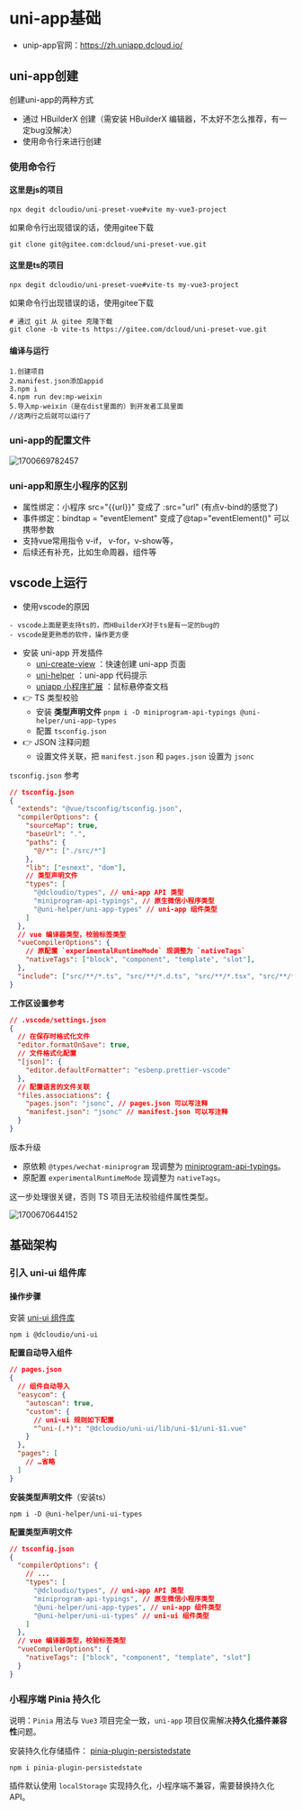 # uni-app基础

- unip-app官网：https://zh.uniapp.dcloud.io/



## uni-app创建

创建uni-app的两种方式

- 通过 HBuilderX 创建（需安装 HBuilderX 编辑器，不太好不怎么推荐，有一定bug没解决）
- 使用命令行来进行创建



### 使用命令行

#### 这里是js的项目

~~~
npx degit dcloudio/uni-preset-vue#vite my-vue3-project
~~~

如果命令行出现错误的话，使用gitee下载

~~~
git clone git@gitee.com:dcloud/uni-preset-vue.git
~~~



#### 这里是ts的项目

~~~
npx degit dcloudio/uni-preset-vue#vite-ts my-vue3-project
~~~

如果命令行出现错误的话，使用gitee下载

~~~
# 通过 git 从 gitee 克隆下载
git clone -b vite-ts https://gitee.com/dcloud/uni-preset-vue.git
~~~



#### 编译与运行

~~~
1.创建项目
2.manifest.json添加appid
3.npm i
4.npm run dev:mp-weixin
5.导入mp-weixin（是在dist里面的）到开发者工具里面
//这两行之后就可以运行了
~~~



### uni-app的配置文件

![1700669782457](C:\Users\y720\AppData\Roaming\Typora\typora-user-images\1700669782457.png)

### uni-app和原生小程序的区别

- 属性绑定：小程序 src="{{url}}" 变成了  :src="url" (有点v-bind的感觉了)
- 事件绑定：bindtap = "eventElement" 变成了@tap="eventElement()" 可以携带参数
- 支持vue常用指令 v-if， v-for，v-show等，
- 后续还有补充，比如生命周器，组件等





## vscode上运行

- 使用vscode的原因

~~~
- vscode上面是更支持ts的，而HBuilderX对于ts是有一定的bug的
- vscode是更熟悉的软件，操作更方便
~~~

- 安装 uni-app 开发插件
  - [uni-create-view](https://marketplace.visualstudio.com/items?itemName=mrmaoddxxaa.create-uniapp-view) ：快速创建 uni-app 页面
  - [uni-helper](https://marketplace.visualstudio.com/items?itemName=uni-helper.uni-helper-vscode) ：uni-app 代码提示
  - [uniapp 小程序扩展](https://marketplace.visualstudio.com/items?itemName=evils.uniapp-vscode) ：鼠标悬停查文档
- 👉 TS 类型校验
  - 安装 **类型声明文件** `pnpm i -D miniprogram-api-typings @uni-helper/uni-app-types`
  - 配置 `tsconfig.json`
- 👉 JSON 注释问题
  - 设置文件关联，把 `manifest.json` 和 `pages.json` 设置为 `jsonc`

`tsconfig.json` 参考

~~~json
// tsconfig.json
{
  "extends": "@vue/tsconfig/tsconfig.json",
  "compilerOptions": {
    "sourceMap": true,
    "baseUrl": ".",
    "paths": {
      "@/*": ["./src/*"]
    },
    "lib": ["esnext", "dom"],
    // 类型声明文件
    "types": [
      "@dcloudio/types", // uni-app API 类型
      "miniprogram-api-typings", // 原生微信小程序类型
      "@uni-helper/uni-app-types" // uni-app 组件类型
    ]
  },
  // vue 编译器类型，校验标签类型
  "vueCompilerOptions": {
    // 原配置 `experimentalRuntimeMode` 现调整为 `nativeTags`
    "nativeTags": ["block", "component", "template", "slot"], 
  },
  "include": ["src/**/*.ts", "src/**/*.d.ts", "src/**/*.tsx", "src/**/*.vue"]
}
~~~



**工作区设置参考**

~~~json
// .vscode/settings.json
{
  // 在保存时格式化文件
  "editor.formatOnSave": true,
  // 文件格式化配置
  "[json]": {
    "editor.defaultFormatter": "esbenp.prettier-vscode"
  },
  // 配置语言的文件关联
  "files.associations": {
    "pages.json": "jsonc", // pages.json 可以写注释
    "manifest.json": "jsonc" // manifest.json 可以写注释
  }
}
~~~



版本升级

- 原依赖 `@types/wechat-miniprogram` 现调整为 [miniprogram-api-typings](https://github.com/wechat-miniprogram/api-typings)。
- 原配置 `experimentalRuntimeMode` 现调整为 `nativeTags`。

这一步处理很关键，否则 TS 项目无法校验组件属性类型。

![1700670644152](C:\Users\y720\AppData\Roaming\Typora\typora-user-images\1700670644152.png)



## 基础架构

### 引入 uni-ui 组件库[](https://megasu.gitee.io/uni-app-shop-note/rabbit-shop/#引入-uni-ui-组件库)

#### 操作步骤[](https://megasu.gitee.io/uni-app-shop-note/rabbit-shop/#操作步骤)

安装 [uni-ui 组件库](https://uniapp.dcloud.net.cn/component/uniui/quickstart.html#npm安装)

~~~
npm i @dcloudio/uni-ui
~~~

**配置自动导入组件**

~~~json
// pages.json
{
  // 组件自动导入
  "easycom": {
    "autoscan": true,
    "custom": {
      // uni-ui 规则如下配置  
      "^uni-(.*)": "@dcloudio/uni-ui/lib/uni-$1/uni-$1.vue" 
    }
  },
  "pages": [
    // …省略
  ]
}
~~~

**安装类型声明文件**（安装ts）

~~~
npm i -D @uni-helper/uni-ui-types
~~~

**配置类型声明文件**

~~~json
// tsconfig.json
{
  "compilerOptions": {
    // ...
    "types": [
      "@dcloudio/types", // uni-app API 类型
      "miniprogram-api-typings", // 原生微信小程序类型
      "@uni-helper/uni-app-types", // uni-app 组件类型
      "@uni-helper/uni-ui-types" // uni-ui 组件类型  
    ]
  },
  // vue 编译器类型，校验标签类型
  "vueCompilerOptions": {
    "nativeTags": ["block", "component", "template", "slot"]
  }
}
~~~



### 小程序端 Pinia 持久化[](https://megasu.gitee.io/uni-app-shop-note/rabbit-shop/#小程序端-pinia-持久化)

说明：`Pinia` 用法与 `Vue3` 项目完全一致，`uni-app` 项目仅需解决**持久化插件兼容性**问题。



安装持久化存储插件： [pinia-plugin-persistedstate](https://prazdevs.github.io/pinia-plugin-persistedstate/zh/guide/config.html#storage)

~~~
npm i pinia-plugin-persistedstate
~~~



插件默认使用 `localStorage` 实现持久化，小程序端不兼容，需要替换持久化 API。

